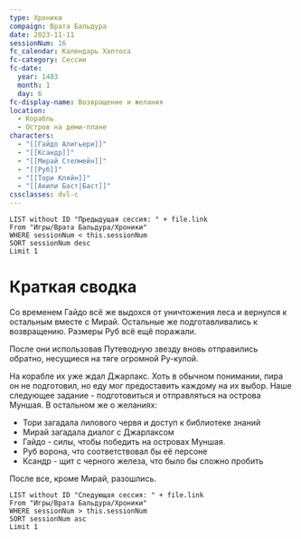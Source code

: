 ```yaml
---
type: Хроники
compaign: Врата Бальдура
date: 2023-11-11
sessionNum: 16
fc_calendar: Календарь Хаптоса
fc-category: Сессии
fc-date:
  year: 1483
  month: 1
  day: 6
fc-display-name: Возвращение и желания
location:
  - Корабль
  - Остров на деми-плане
characters:
  - "[[Гайдо Алигьери]]"
  - "[[Ксандр]]"
  - "[[Мирай Стелмейн]]"
  - "[[Руб]]"
  - "[[Тори Кляйн]]"
  - "[[Акили Баст|Баст]]"
cssclasses: dvl-c
---
```


```dataview
LIST without ID "Предыдущая сессия: " + file.link
From "Игры/Врата Бальдура/Хроники" 
WHERE sessionNum < this.sessionNum
SORT sessionNum desc
Limit 1
```


# Краткая сводка

Со временем Гайдо всё же выдохся от уничтожения леса и вернулся к остальным вместе с Мирай. Остальные же подготавливались к возвращению. Размеры Руб всё ещё поражали.

После они использовав Путеводную звезду вновь отправились обратно, несущиеся на тяге огромной Ру-кулой. 

На корабле их уже ждал Джарлакс. Хоть в обычном понимании, пира он не подготовил, но еду мог предоставить каждому на их выбор. Наше следующее задание - подготовиться и отправляться на острова Муншая.
В остальном же о желаниях:
- Тори загадала лилового червя и доступ к библиотеке знаний
- Мирай загадала диалог с Джарлаксом
- Гайдо - силы, чтобы победить на островах Муншая.
- Руб ворона, что соответствовал бы её персоне
- Ксандр - щит с черного железа, что было бы сложно пробить

После все, кроме Мирай, разошлись.

```dataview
LIST without ID "Следующая сессия: " + file.link
From "Игры/Врата Бальдура/Хроники" 
WHERE sessionNum > this.sessionNum
SORT sessionNum asc
Limit 1
```